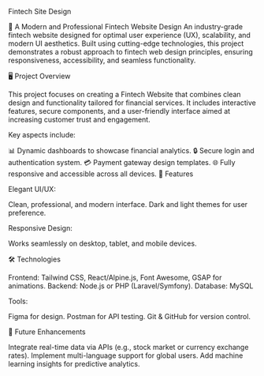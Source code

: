 Fintech Site Design


🚀 A Modern and Professional Fintech Website Design
An industry-grade fintech website designed for optimal user experience (UX), scalability, and modern UI aesthetics. Built using cutting-edge technologies, this project demonstrates a robust approach to fintech web design principles, ensuring responsiveness, accessibility, and seamless functionality.

🖥️ Project Overview


This project focuses on creating a Fintech Website that combines clean design and functionality tailored for financial services. It includes interactive features, secure components, and a user-friendly interface aimed at increasing customer trust and engagement.

Key aspects include:

📊 Dynamic dashboards to showcase financial analytics.
🔒 Secure login and authentication system.
💳 Payment gateway design templates.
🌐 Fully responsive and accessible across all devices.
📂 Features

Elegant UI/UX:


Clean, professional, and modern interface.
Dark and light themes for user preference.


Responsive Design:


Works seamlessly on desktop, tablet, and mobile devices.

🛠️ Technologies


Frontend: Tailwind CSS, React/Alpine.js, Font Awesome, GSAP for animations.
Backend: Node.js or PHP (Laravel/Symfony).
Database: MySQL 

Tools:

Figma for design.
Postman for API testing.
Git & GitHub for version control.

🧩 Future Enhancements

Integrate real-time data via APIs (e.g., stock market or currency exchange rates).
Implement multi-language support for global users.
Add machine learning insights for predictive analytics.
